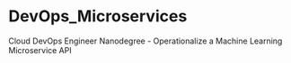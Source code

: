 # DevOps_Microservices
Cloud DevOps Engineer Nanodegree - Operationalize a Machine Learning Microservice API
